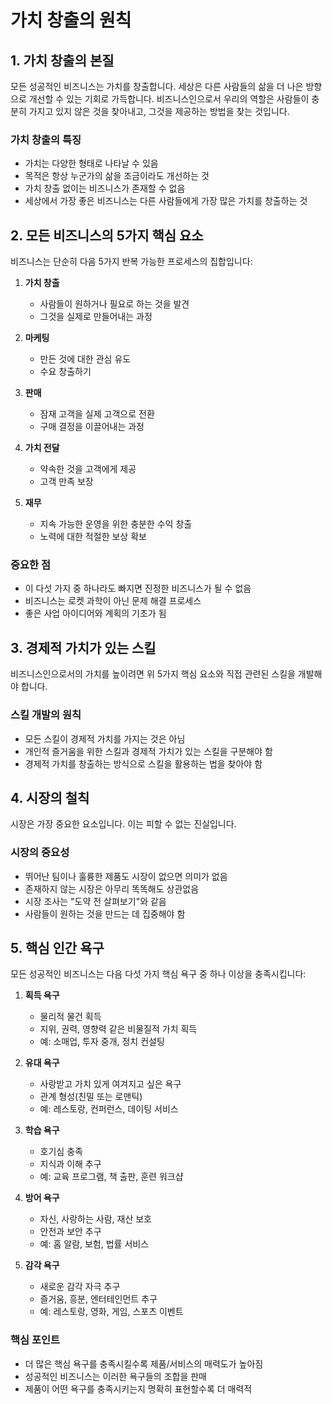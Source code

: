 # 가치 창출의 원칙

## 1. 가치 창출의 본질
모든 성공적인 비즈니스는 가치를 창출합니다. 세상은 다른 사람들의 삶을 더 나은 방향으로 개선할 수 있는 기회로 가득합니다. 비즈니스인으로서 우리의 역할은 사람들이 충분히 가지고 있지 않은 것을 찾아내고, 그것을 제공하는 방법을 찾는 것입니다.

### 가치 창출의 특징
- 가치는 다양한 형태로 나타날 수 있음
- 목적은 항상 누군가의 삶을 조금이라도 개선하는 것
- 가치 창출 없이는 비즈니스가 존재할 수 없음
- 세상에서 가장 좋은 비즈니스는 다른 사람들에게 가장 많은 가치를 창출하는 것

## 2. 모든 비즈니스의 5가지 핵심 요소
비즈니스는 단순히 다음 5가지 반복 가능한 프로세스의 집합입니다:

1. **가치 창출**
   - 사람들이 원하거나 필요로 하는 것을 발견
   - 그것을 실제로 만들어내는 과정

2. **마케팅**
   - 만든 것에 대한 관심 유도
   - 수요 창출하기

3. **판매**
   - 잠재 고객을 실제 고객으로 전환
   - 구매 결정을 이끌어내는 과정

4. **가치 전달**
   - 약속한 것을 고객에게 제공
   - 고객 만족 보장

5. **재무**
   - 지속 가능한 운영을 위한 충분한 수익 창출
   - 노력에 대한 적절한 보상 확보

### 중요한 점
- 이 다섯 가지 중 하나라도 빠지면 진정한 비즈니스가 될 수 없음
- 비즈니스는 로켓 과학이 아닌 문제 해결 프로세스
- 좋은 사업 아이디어와 계획의 기초가 됨

## 3. 경제적 가치가 있는 스킬
비즈니스인으로서의 가치를 높이려면 위 5가지 핵심 요소와 직접 관련된 스킬을 개발해야 합니다.

### 스킬 개발의 원칙
- 모든 스킬이 경제적 가치를 가지는 것은 아님
- 개인적 즐거움을 위한 스킬과 경제적 가치가 있는 스킬을 구분해야 함
- 경제적 가치를 창출하는 방식으로 스킬을 활용하는 법을 찾아야 함

## 4. 시장의 철칙
시장은 가장 중요한 요소입니다. 이는 피할 수 없는 진실입니다.

### 시장의 중요성
- 뛰어난 팀이나 훌륭한 제품도 시장이 없으면 의미가 없음
- 존재하지 않는 시장은 아무리 똑똑해도 상관없음
- 시장 조사는 "도약 전 살펴보기"와 같음
- 사람들이 원하는 것을 만드는 데 집중해야 함

## 5. 핵심 인간 욕구
모든 성공적인 비즈니스는 다음 다섯 가지 핵심 욕구 중 하나 이상을 충족시킵니다:

1. **획득 욕구**
   - 물리적 물건 획득
   - 지위, 권력, 영향력 같은 비물질적 가치 획득
   - 예: 소매업, 투자 중개, 정치 컨설팅

2. **유대 욕구**
   - 사랑받고 가치 있게 여겨지고 싶은 욕구
   - 관계 형성(친밀 또는 로맨틱)
   - 예: 레스토랑, 컨퍼런스, 데이팅 서비스

3. **학습 욕구**
   - 호기심 충족
   - 지식과 이해 추구
   - 예: 교육 프로그램, 책 출판, 훈련 워크샵

4. **방어 욕구**
   - 자신, 사랑하는 사람, 재산 보호
   - 안전과 보안 추구
   - 예: 홈 알람, 보험, 법률 서비스

5. **감각 욕구**
   - 새로운 감각 자극 추구
   - 즐거움, 흥분, 엔터테인먼트 추구
   - 예: 레스토랑, 영화, 게임, 스포츠 이벤트

### 핵심 포인트
- 더 많은 핵심 욕구를 충족시킬수록 제품/서비스의 매력도가 높아짐
- 성공적인 비즈니스는 이러한 욕구들의 조합을 판매
- 제품이 어떤 욕구를 충족시키는지 명확히 표현할수록 더 매력적 